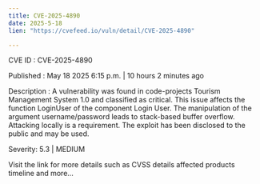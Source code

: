 ```yaml
---
title: CVE-2025-4890
date: 2025-5-18
lien: "https://cvefeed.io/vuln/detail/CVE-2025-4890"

---
```


CVE ID : CVE-2025-4890

Published :  May 18
2025
6:15 p.m. | 10 hours
2 minutes ago

Description : A vulnerability was found in code-projects Tourism Management System 1.0 and classified as critical. This issue affects the function LoginUser of the component Login User. The manipulation of the argument username/password leads to stack-based buffer overflow. Attacking locally is a requirement. The exploit has been disclosed to the public and may be used.

Severity: 5.3 | MEDIUM

Visit the link for more details
such as CVSS details
affected products
timeline
and more...
